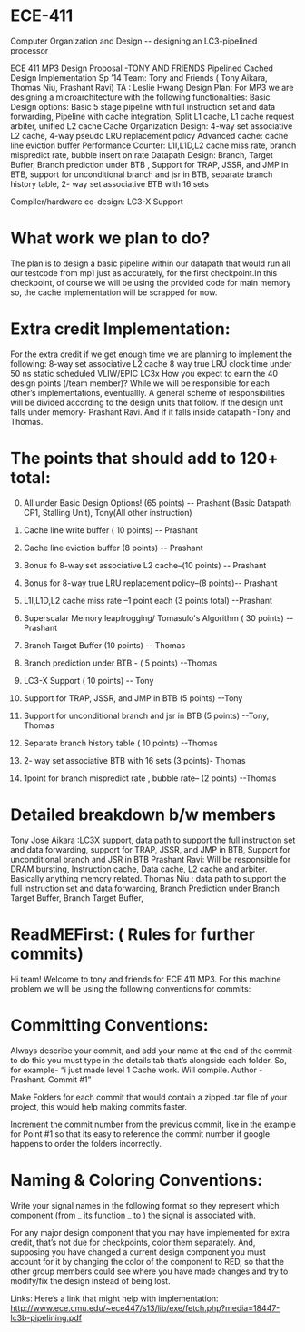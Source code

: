ECE-411
========

Computer Organization and Design -- designing an LC3-pipelined processor

ECE 411 MP3 Design Proposal -TONY AND FRIENDS Pipelined Cached Design Implementation Sp ’14 Team: Tony and Friends ( Tony Aikara, Thomas Niu, Prashant Ravi) TA : Leslie Hwang
Design Plan: For MP3 we are designing a microarchitecture with the following functionalities:
Basic Design options: Basic 5 stage pipeline with full instruction set and data forwarding, Pipeline with cache integration, Split L1 cache, L1 cache request arbiter, unified L2 cache
Cache Organization Design: 4-way set associative L2 cache, 4-way pseudo LRU replacement policy
Advanced cache: cache line eviction buffer
Performance Counter: L1I,L1D,L2 cache miss rate, branch mispredict rate, bubble insert on rate
Datapath Design: Branch, Target Buffer, Branch prediction under BTB , Support for TRAP, JSSR, and JMP in BTB, support for unconditional branch and jsr in BTB, separate branch history table, 2- way set associative BTB with 16 sets

Compiler/hardware co-design: LC3-X Support

What work we plan to do?
===========================
The plan is to design a basic pipeline within our datapath that would run all our testcode from mp1 just as accurately, for the first checkpoint.In this checkpoint, of course we will be using the provided code for main memory so, the cache implementation will be scrapped for now.

Extra credit Implementation:
============================
For the extra credit if we get enough time we are planning to implement the following: 8-way set associative L2 cache 8 way true LRU clock time under 50 ns static scheduled VLIW/EPIC LC3x
How you expect to earn the 40 design points (/team member)?
While we will be responsible for each other’s implementations, eventuallly. A general scheme of responsibilities will be divided according to the design units that follow. If the design unit falls under memory- Prashant Ravi. And if it falls inside datapath -Tony and Thomas.

The points that should add to 120+ total:
==========================================
0)  All under Basic Design Options! (65 points) -- Prashant (Basic Datapath CP1, Stalling Unit), Tony(All other instruction)

0)  Cache line write buffer ( 10 points) -- Prashant
  
1)  Cache line eviction buffer (8 points) -- Prashant

2)  Bonus fo 8-way set associative L2 cache–(10 points) -- Prashant

3)  Bonus for 8-way true LRU replacement policy–(8 points)-- Prashant

4)  L1I,L1D,L2 cache miss rate –1 point each (3 points total) --Prashant

5)  Superscalar Memory leapfrogging/ Tomasulo's Algorithm ( 30 points) -- Prashant

6)  Branch Target Buffer (10 points) -- Thomas

7)  Branch prediction under BTB - ( 5 points) --Thomas

8)  LC3-X Support ( 10 points) -- Tony

9)  Support for TRAP, JSSR, and JMP in BTB (5 points) --Tony

10)  Support for unconditional branch and jsr in BTB (5 points) --Tony, Thomas

11) Separate branch history table ( 10 points) --Thomas

12) 2- way set associative BTB with 16 sets (3 points)- Thomas



12) 1point for branch mispredict rate , bubble rate– (2 points) --Thomas


Detailed breakdown b/w members
=============================================
Tony Jose Aikara :LC3X support, data path to support the full instruction set and data forwarding, support for TRAP, JSSR, and JMP in BTB, Support for unconditional branch and JSR in BTB
Prashant Ravi: Will be responsible for DRAM bursting, Instruction cache, Data cache, L2 cache and arbiter. Basically anything memory related.
Thomas Niu : data path to support the full instruction set and data forwarding, Branch Prediction under Branch Target Buffer, Branch Target Buffer,


ReadMEFirst: ( Rules for further commits) 
=========================================

Hi team!
Welcome to tony and friends for ECE 411 MP3. For this machine problem we will be using the following conventions for commits:

Committing Conventions:
=======================
Always describe your commit, and add your name at the end of the commit- to do this you must type in the details tab that’s alongside each folder. So, for example- “i just made level 1 Cache work. Will compile. Author -Prashant. Commit #1”

Make Folders for each commit that would contain a zipped .tar file of your project, this would help making commits faster.

Increment the commit number from the previous commit, like in the example for Point #1 so that its easy to reference the commit number if google happens to order the folders incorrectly.

Naming & Coloring Conventions:
==============================
Write your signal names in the following format so they represent which component
(from _ its function _ to ) the signal is associated with.

For any major design component that you may have implemented for extra credit, that’s not due for checkpoints, color them separately. And, supposing you have changed a current design component you must account for it by changing the color of the component to RED, so that the other group members could see where you have made changes and try to modify/fix the design instead of being lost.

Links: Here’s a link that might help with implementation: http://www.ece.cmu.edu/~ece447/s13/lib/exe/fetch.php?media=18447-lc3b-pipelining.pdf
